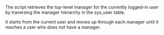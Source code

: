 The script retrieves the top-level manager for the currently logged-in user  by traversing the manager hierarchy in the sys_user table.

It starts from the current user and moves up through each manager until it reaches a user who does not have a manager.
